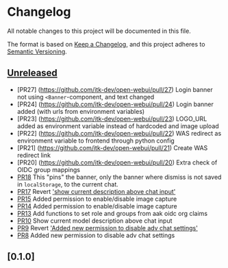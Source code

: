 # Changelog

All notable changes to this project will be documented in this file.

The format is based on [Keep a Changelog],
and this project adheres to [Semantic Versioning].

## [Unreleased]

- [PR27] (https://github.com/itk-dev/open-webui/pull/27)
  Login banner not using `<Banner`-component, and text changed
- [PR24] (https://github.com/itk-dev/open-webui/pull/24)
  Login banner added (with urls from environment variables)
- [PR23] (https://github.com/itk-dev/open-webui/pull/23)
  LOGO_URL added as environment variable instead of hardcoded and image upload
- [PR22] (https://github.com/itk-dev/open-webui/pull/22)
  WAS redirect as environment variable to frontend through python config
- [PR21] (https://github.com/itk-dev/open-webui/pull/21)
  Create WAS redirect link
- [PR20] (https://github.com/itk-dev/open-webui/pull/20)
  Extra check of OIDC group mappings
- [PR18](https://github.com/itk-dev/open-webui/pull/18)
   This "pins" the banner, only the banner where dismiss is not saved in `localStorage`, to the current chat.
- [PR17](https://github.com/itk-dev/open-webui/pull/17)
   Revert ['show current description above chat input'](https://github.com/itk-dev/open-webui/pull/10)
- [PR15](https://github.com/itk-dev/open-webui/pull/15)
   Added permission to enable/disable image capture 
- [PR14](https://github.com/itk-dev/open-webui/pull/14)
   Added permission to enable/disable image capture 
- [PR13](https://github.com/itk-dev/open-webui/pull/13)
   Add functions to set role and groups from aak oidc org claims  
- [PR10](https://github.com/itk-dev/open-webui/pull/10)
   Show current model description above chat input
- [PR9](https://github.com/itk-dev/open-webui/pull/9)
   Revert ['Added new permission to disable adv chat settings'](https://github.com/itk-dev/open-webui/pull/8)
- [PR8](https://github.com/itk-dev/open-webui/pull/8)
   Added new permission to disable adv chat settings


## [0.1.0]

[Keep a Changelog]: https://keepachangelog.com/en/1.1.0/
[Semantic Versioning]: https://semver.org/spec/v2.0.0.html
[Unreleased]: https://github.com/itk-dev/open-webui-docker/compare/0.1.0...HEAD
[//]: # ([0.1.0]: https://github.com/itk-devopen-webui-docker/releases/tag/0.1.0)
